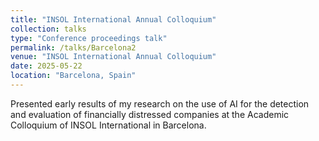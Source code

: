 ```yaml
---
title: "INSOL International Annual Colloquium"
collection: talks
type: "Conference proceedings talk"
permalink: /talks/Barcelona2
venue: "INSOL International Annual Colloquium"
date: 2025-05-22
location: "Barcelona, Spain"
---
```


Presented early results of my research on the use of AI for the detection and evaluation of financially distressed companies at the Academic Colloquium of INSOL International in Barcelona.